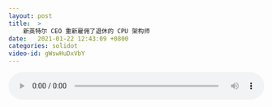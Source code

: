 ```yaml
---
layout: post
title:  >
    新英特尔 CEO 重新雇佣了退休的 CPU 架构师
date:   2021-01-22 12:43:09 +0800
categories: solidot
video-id: gWswHuDxVbY
---
```


<audio src="/assets/cf0af6e38dda99ce067b669475f1deb1.mp3" style="width: 100%;" controls></audio>

